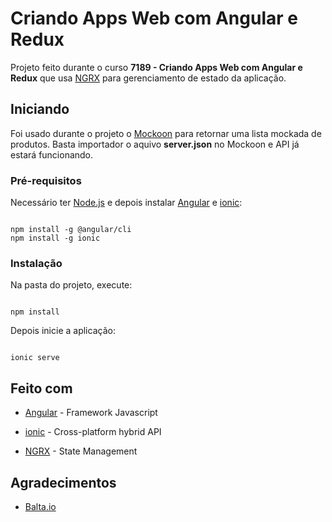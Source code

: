 
# Criando Apps Web com Angular e Redux

Projeto feito durante o curso **7189 - Criando Apps Web com Angular e Redux** que usa [NGRX](https://ngrx.io/) para gerenciamento de estado da aplicação.

## Iniciando

Foi usado durante o projeto o [Mockoon](https://mockoon.com/) para retornar uma lista mockada de produtos. Basta importador o aquivo **server.json** no Mockoon e API já estará funcionando.

### Pré-requisitos

Necessário ter [Node.js](https://nodejs.org/en/) e depois instalar [Angular](https://angular.io/) e [ionic](https://nodejs.org/en/):

```

npm install -g @angular/cli
npm install -g ionic

```


### Instalação


Na pasta do projeto, execute:


```

npm install

```

  

Depois inicie a aplicação:

  

```

ionic serve
```

## Feito com

  

* [Angular](https://angular.io/) - Framework Javascript

* [ionic]([https://ngrx.io](https://ngrx.io/)) - Cross-platform hybrid API

* [NGRX](https://rometools.github.io/rome/) - State Management 
  

## Agradecimentos


* [Balta.io](https://balta.io/) 
